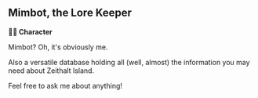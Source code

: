 ## Mimbot, the Lore Keeper

**🧙‍♂️ Character**

Mimbot? Oh, it's obviously me. 

Also a versatile database holding all (well, almost) the information you may need about Zeithalt Island.

Feel free to ask me about anything!
